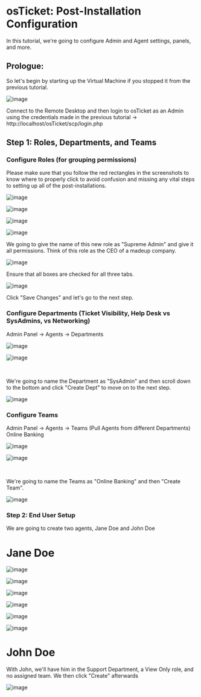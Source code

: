 # osTicket: Post-Installation Configuration

In this tutorial, we're going to configure Admin and Agent settings, panels, and more.

<h2>Prologue:</h2> 

So let's begin by starting up the Virtual Machine if you stopped it from the previous tutorial.

![image](https://github.com/user-attachments/assets/33f483c9-f11f-4aae-844c-625bbc852ac0)

Connect to the Remote Desktop and then login to osTicket as an Admin using the credentials made in the previous tutorial -> http://localhost/osTicket/scp/login.php

<h2>Step 1: Roles, Departments, and Teams</h2>

<h3>Configure Roles (for grouping permissions)</h3>

Please make sure that you follow the red rectangles in the screenshots to know where to properly click to avoid confusion and missing any vital steps to setting up all of the post-installations. 

![image](https://github.com/user-attachments/assets/9989aabe-18ee-4f7c-85c5-0784dbbc9b3c)

![image](https://github.com/user-attachments/assets/ff18270a-a55b-4ce5-8cb2-db8ee35f572b)

![image](https://github.com/user-attachments/assets/85dbd045-e8fa-43fa-872d-1615a41f2243)

![image](https://github.com/user-attachments/assets/787e894f-e5d5-40e7-9973-0fdbe9424c29)

We going to give the name of this new role as "Supreme Admin" and give it all permissions. Think of this role as the CEO of a madeup company.

![image](https://github.com/user-attachments/assets/ee713c05-83a9-441b-90e2-b2341a74db16)

Ensure that all boxes are checked for all three tabs.

![image](https://github.com/user-attachments/assets/c0098bce-b84e-4c98-ad6e-94cd527ce92a)


Click "Save Changes" and let's go to the next step.

<h3>Configure Departments (Ticket Visibility, Help Desk vs SysAdmins, vs Networking)</h3>

Admin Panel -> Agents -> Departments

![image](https://github.com/user-attachments/assets/2b433e56-0e6f-4f61-952d-895e55282d9c)

![image](https://github.com/user-attachments/assets/9219447d-0def-43fc-aae6-63e16816de7c)


<br>


We're going to name the Department as "SysAdmin" and then scroll down to the bottom and click "Create Dept" to move on to the next step.

![image](https://github.com/user-attachments/assets/b6558f41-c9ba-4b11-9bf8-a57537e899bd)


<h3>Configure Teams</h3>


Admin Panel -> Agents -> Teams (Pull Agents from different Departments)
Online Banking

![image](https://github.com/user-attachments/assets/54edb94e-f49f-46d8-98ec-e78700f7e985)

![image](https://github.com/user-attachments/assets/1be6ebf7-e292-432c-8347-28ef7453b0cb)

<br>


We're going to name the Teams as "Online Banking" and then "Create Team".

![image](https://github.com/user-attachments/assets/a77749b8-d75a-4109-9575-cbc76e735a11)

<h3>Step 2: End User Setup</h3>

We are going to create two agents, Jane Doe and John Doe

# Jane Doe

![image](https://github.com/user-attachments/assets/04ce4951-1ed7-4322-a835-b92a80be6f05)

![image](https://github.com/user-attachments/assets/3f38a8ee-121a-4435-a02d-f225c9708c9f)

![image](https://github.com/user-attachments/assets/cfd33bf5-3752-430f-b76f-9fc676c82c4e)

![image](https://github.com/user-attachments/assets/e5904852-e336-44be-8c87-48179cf0aa92)

![image](https://github.com/user-attachments/assets/24cb3ac3-7161-4113-a302-f47f36bbdc46)

![image](https://github.com/user-attachments/assets/2c0800ca-4567-40cd-996a-57c769d20710)



# John Doe

With John, we'll have him in the Support Department, a View Only role, and no assigned team. We then click "Create" afterwards

![image](https://github.com/user-attachments/assets/067fe281-950c-4432-a3dd-24cb8dfd2ea0)



